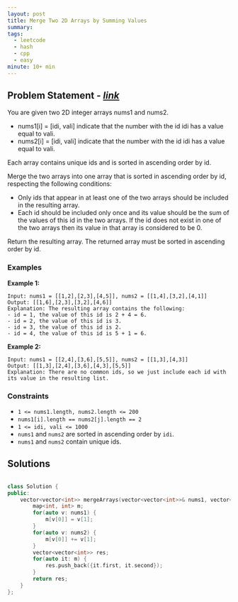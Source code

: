 ```yaml
---
layout: post
title: Merge Two 2D Arrays by Summing Values
summary:
tags:
  - leetcode
  - hash
  - cpp
  - easy
minute: 10+ min
---
```


## Problem Statement - [_link_](https://leetcode.com/problems/merge-two-2d-arrays-by-summing-values/)

You are given two 2D integer arrays nums1 and nums2.

+ nums1[i] = [idi, vali] indicate that the number with the id idi has a value equal to vali.
+ nums2[i] = [idi, vali] indicate that the number with the id idi has a value equal to vali.

Each array contains unique ids and is sorted in ascending order by id.

Merge the two arrays into one array that is sorted in ascending order by id, respecting the following conditions:

+ Only ids that appear in at least one of the two arrays should be included in the resulting array.
+ Each id should be included only once and its value should be the sum of the values of this id in the two arrays. If the id does not exist in one of the two arrays then its value in that array is considered to be 0.

Return the resulting array. The returned array must be sorted in ascending order by id.

### Examples

**Example 1:**
```
Input: nums1 = [[1,2],[2,3],[4,5]], nums2 = [[1,4],[3,2],[4,1]]
Output: [[1,6],[2,3],[3,2],[4,6]]
Explanation: The resulting array contains the following:
- id = 1, the value of this id is 2 + 4 = 6.
- id = 2, the value of this id is 3.
- id = 3, the value of this id is 2.
- id = 4, the value of this id is 5 + 1 = 6.
```

**Example 2:**
```
Input: nums1 = [[2,4],[3,6],[5,5]], nums2 = [[1,3],[4,3]]
Output: [[1,3],[2,4],[3,6],[4,3],[5,5]]
Explanation: There are no common ids, so we just include each id with its value in the resulting list.
```

### Constraints

- `1 <= nums1.length, nums2.length <= 200`
- `nums1[i].length == nums2[j].length == 2`
- `1 <= idi, vali <= 1000`
- `nums1` and `nums2` are sorted in ascending order by `idi`. 
- `nums1` and `nums2` contain unique ids.

## Solutions

```cpp

class Solution {
public:
    vector<vector<int>> mergeArrays(vector<vector<int>>& nums1, vector<vector<int>>& nums2) {
        map<int, int> m;
        for(auto v: nums1) {
            m[v[0]] = v[1];
        }
        for(auto v: nums2) {
            m[v[0]] += v[1];
        }
        vector<vector<int>> res;
        for(auto it: m) {
            res.push_back({it.first, it.second});
        }
        return res;
    }
};

```
